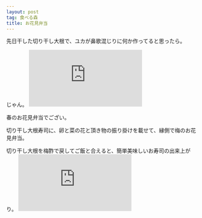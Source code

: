 ```yaml
---
layout: post
tag: 食べる森
title: お花見弁当
---
```

先日干した切り干し大根で、ユカが鼻歌混じりに何か作ってると思ったら。

じゃん。
![](https://kobapan.com/p/i.php?/galleries/edible-forest-garden/IMG_20200318_120938-sm.jpg)

春のお花見弁当でござい。

切り干し大根寿司に、卵と菜の花と頂き物の振り掛けを載せて、縁側で梅のお花見弁当。

切り干し大根を梅酢で戻してご飯と合えると、簡単美味しいお寿司の出来上がり。
![](https://kobapan.com/p/i.php?/galleries/edible-forest-garden/IMG_20200318_121004-sm.jpg)
